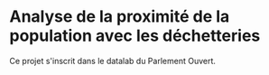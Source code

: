 # Analyse de la proximité de la population avec les déchetteries

Ce projet s'inscrit dans le datalab du Parlement Ouvert.


